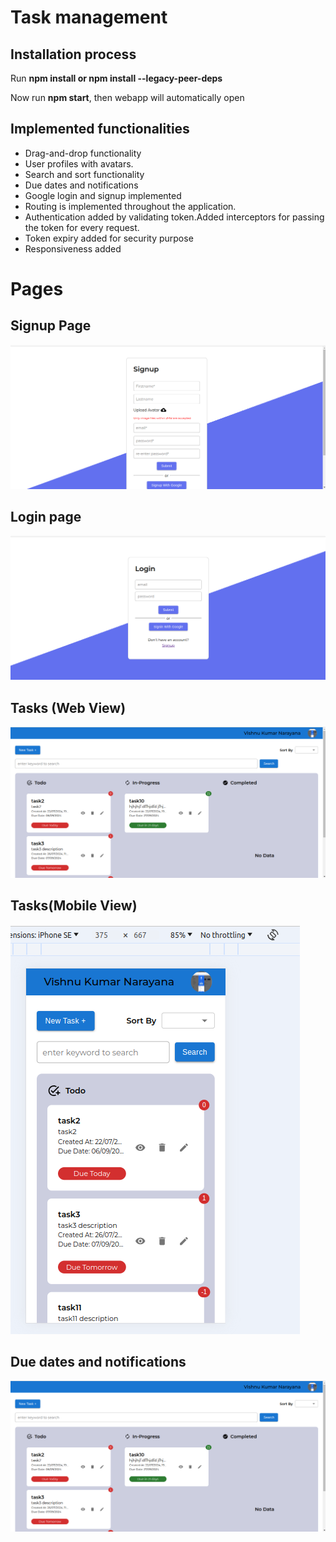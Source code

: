 <h1>Task management</p>
<h2>Installation process</h2>
<p>Run <b>npm install or npm install --legacy-peer-deps</b></p> 
<p>Now run <b>npm start</b>, then webapp will automatically open</p>    
<h2>Implemented functionalities</h2>
<ul>
    <li>Drag-and-drop functionality</li>
    <li>User profiles with avatars.</li>
    <li>Search and sort functionality</li>
    <li>Due dates and notifications</li>
    <li>Google login and signup implemented</li>    
    <li>Routing is implemented throughout the application.</li>
    <li>Authentication added by validating token.Added interceptors for passing the token for every request.</li>
    <li>Token expiry added for security purpose</li>
    <li>Responsiveness added</li>
</ul>    
<h1>Pages</h1>
<h2>Signup Page</h2>
<img src="ReadMeFiles/Screenshot from 2024-07-21 17-06-43.png"/>
<h2>Login page</h2>
<img src="ReadMeFiles//Screenshot from 2024-07-21 17-06-50.png"/>
<h2>Tasks (Web View)</h2>
<img src="ReadMeFiles/Screenshot from 2024-09-06 18-31-34.png"/>
<h2>Tasks(Mobile View)</h2>
<img src="ReadMeFiles/Screenshot from 2024-09-06 18-34-08.png"/>
<h2>Due dates and notifications</h2>
<img src="ReadMeFiles/Screenshot from 2024-09-06 18-31-34.png"/>
